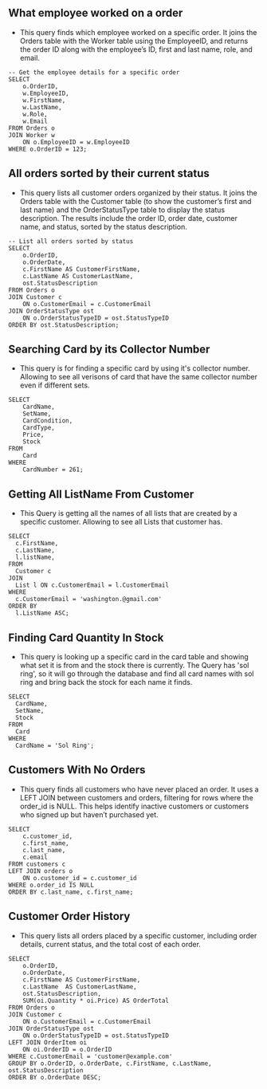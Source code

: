 ## What employee worked on a order
*  This query finds which employee worked on a specific order. It joins the Orders table with the Worker table using the EmployeeID, and returns the order ID along with the employee’s ID, first and last name, role, and email.
```
-- Get the employee details for a specific order
SELECT 
    o.OrderID,             
    w.EmployeeID,         
    w.FirstName,            
    w.LastName,           
    w.Role,               
    w.Email                 
FROM Orders o
JOIN Worker w 
    ON o.EmployeeID = w.EmployeeID  
WHERE o.OrderID = 123;         
```
## All orders sorted by their current status
* This query lists all customer orders organized by their status. It joins the Orders table with the Customer table (to show the customer’s first and last name) and the OrderStatusType table
  to display the status description. The results include the order ID, order date, customer name, and status, sorted by the status description.
```
-- List all orders sorted by status
SELECT 
    o.OrderID,                        
    o.OrderDate,                      
    c.FirstName AS CustomerFirstName, 
    c.LastName AS CustomerLastName,  
    ost.StatusDescription             
FROM Orders o
JOIN Customer c 
    ON o.CustomerEmail = c.CustomerEmail         
JOIN OrderStatusType ost 
    ON o.OrderStatusTypeID = ost.StatusTypeID     
ORDER BY ost.StatusDescription;   
```

## Searching Card by its Collector Number
* This query is for finding a specific card by using it's collector number. Allowing to see all verisons of card that have the same collector number even if different sets.
```
SELECT
    CardName,
    SetName,
    CardCondition,
    CardType,
    Price,
    Stock
FROM
    Card
WHERE
    CardNumber = 261; 
```

## Getting All ListName From Customer
* This Query is getting all the names of all lists that are created by a specific customer. Allowing to see all Lists that customer has.
```
SELECT
  c.FirstName,
  c.LastName,
  l.listName,
FROM
  Customer c
JOIN
  List l ON c.CustomerEmail = l.CustomerEmail
WHERE
  c.CustomerEmail = 'washington.@gmail.com'
ORDER BY
  l.ListName ASC;
```
## Finding Card Quantity In Stock
* This query is looking up a specific card in the card table and showing what set it is from and the stock there is currently. The Query has 'sol ring', so it will go through the database and find all card names with sol ring and bring back the stock for each name it finds. 
```
SELECT
  CardName,
  SetName,
  Stock
FROM
  Card
WHERE
  CardName = 'Sol Ring';
```
## Customers With No Orders
* This query finds all customers who have never placed an order. It uses a LEFT JOIN between customers and orders, filtering for rows where the order_id is NULL. This helps identify inactive customers or customers who signed up but haven’t purchased yet.
```
SELECT 
    c.customer_id, 
    c.first_name, 
    c.last_name, 
    c.email
FROM customers c
LEFT JOIN orders o 
    ON o.customer_id = c.customer_id
WHERE o.order_id IS NULL
ORDER BY c.last_name, c.first_name;
```
## Customer Order History
* This query lists all orders placed by a specific customer, including order details, current status, and the total cost of each order.
```
SELECT 
    o.OrderID,
    o.OrderDate,
    c.FirstName AS CustomerFirstName,
    c.LastName  AS CustomerLastName,
    ost.StatusDescription,
    SUM(oi.Quantity * oi.Price) AS OrderTotal
FROM Orders o
JOIN Customer c 
    ON o.CustomerEmail = c.CustomerEmail
JOIN OrderStatusType ost 
    ON o.OrderStatusTypeID = ost.StatusTypeID
LEFT JOIN OrderItem oi 
    ON oi.OrderID = o.OrderID
WHERE c.CustomerEmail = 'customer@example.com'
GROUP BY o.OrderID, o.OrderDate, c.FirstName, c.LastName, ost.StatusDescription
ORDER BY o.OrderDate DESC;
```
